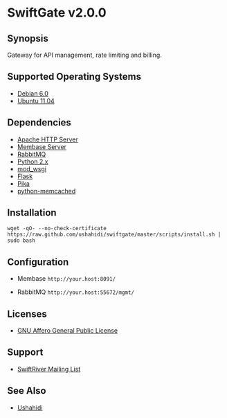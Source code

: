 # SwiftGate v2.0.0

## Synopsis

Gateway for API management, rate limiting and billing.

## Supported Operating Systems

* [Debian 6.0](http://www.debian.org/)
* [Ubuntu 11.04](http://www.ubuntu.com/)

## Dependencies

* [Apache HTTP Server](http://httpd.apache.org/)
* [Membase Server](http://www.couchbase.org/)
* [RabbitMQ](http://www.rabbitmq.com/)
* [Python 2.x](http://python.org/)
* [mod_wsgi](http://code.google.com/p/modwsgi/)
* [Flask](http://flask.pocoo.org/)
* [Pika](http://pika.github.com/)
* [python-memcached](http://www.tummy.com/Community/software/python-memcached/)

## Installation

`wget -qO- --no-check-certificate https://raw.github.com/ushahidi/swiftgate/master/scripts/install.sh | sudo bash`

## Configuration

* Membase `http://your.host:8091/`

* RabbitMQ `http://your.host:55672/mgmt/`

## Licenses

* [GNU Affero General Public License](http://www.gnu.org/licenses/agpl.html)

## Support

* [SwiftRiver Mailing List](http://groups.google.com/group/swiftriver)

## See Also

* [Ushahidi](http://www.ushahidi.com/)
